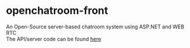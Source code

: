 # openchatroom-front
An Open-Source server-based chatroom system using ASP.NET and WEB RTC   
The API/server code can be found [here](https://github.com/Pierouge/openchatroom-server)